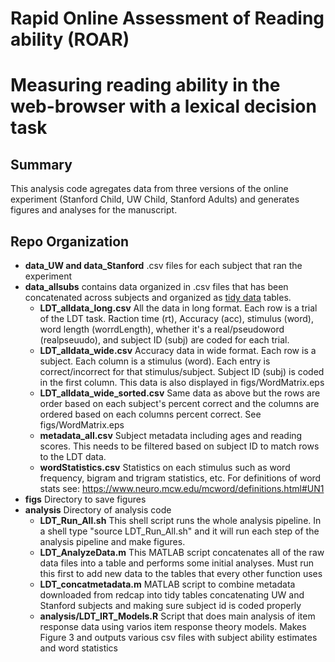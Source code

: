 # Rapid Online Assessment of Reading ability (ROAR)
#
# Measuring reading ability in the web-browser with a lexical decision task

## Summary 
This analysis code agregates data from three versions of the online experiment (Stanford Child, UW Child, Stanford Adults) and generates figures and analyses for the manuscript.

## Repo Organization
* **data_UW and data_Stanford** .csv files for each subject that ran the experiment
* **data_allsubs** contains data organized in .csv files that has been concatenated across subjects and organized as [tidy data](https://r4ds.had.co.nz/tidy-data.html) tables.
  - **LDT_alldata_long.csv** All the data in long format. Each row is a trial of the LDT task. Raction time (rt), Accuracy (acc), stimulus (word), word length (worrdLength), whether it's a real/pseudoword (realpseuudo), and subject ID (subj) are coded for each trial.
  - **LDT_alldata_wide.csv** Accuracy data in wide format. Each row is a subject. Each column is a stimulus (word). Each entry is correct/incorrect for that stimulus/subject. Subject ID (subj) is coded in the first column. This data is also displayed in figs/WordMatrix.eps
  - **LDT_alldata_wide_sorted.csv** Same data as above but the rows are order based on each subject's percent correct and the columns are ordered based on each columns percent correct. See figs/WordMatrix.eps
  - **metadata_all.csv** Subject metadata including ages and reading scores. This needs to be filtered based on subject ID to match rows to the LDT data.
  - **wordStatistics.csv** Statistics on each stimulus such as word frequency, bigram and trigram statistics, etc. For definitions of word stats see: https://www.neuro.mcw.edu/mcword/definitions.html#UN1
* **figs** Directory to save figures
* **analysis** Directory of analysis code 
  - **LDT_Run_All.sh** This shell script runs the whole analysis pipeline. In a shell type "source LDT_Run_All.sh" and it will run each step of the analysis pipeline and make figures.
  - **LDT_AnalyzeData.m** This MATLAB script concatenates all of the raw data files into a table and performs some initial analyses. Must run this first to add new data to the tables that every other function uses
  - **LDT_concatmetadata.m** MATLAB script to combine metadata downloaded from redcap into tidy tables concatenating UW and Stanford subjects and making sure subject id is coded properly
  - **analysis/LDT_IRT_Models.R** Script that does main analysis of item response data using varios item response theory models. Makes Figure 3 and outputs various csv files with subject ability estimates and word statistics


